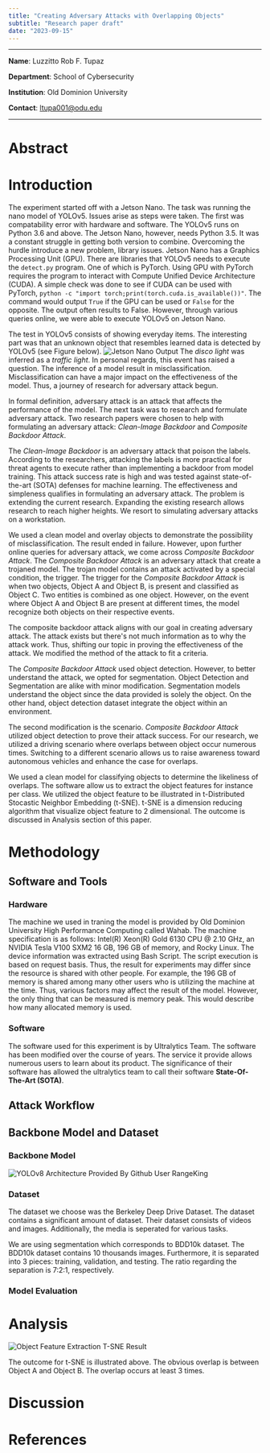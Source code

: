 ```yaml
---
title: "Creating Adversary Attacks with Overlapping Objects"
subtitle: "Research paper draft"
date: "2023-09-15"
---
```


---

**Name**: Luzzitto Rob F. Tupaz

**Department**: School of Cybersecurity

**Institution**: Old Dominion University

**Contact**: [ltupa001@odu.edu](mailto:ltupa001@odu.edu)

---

# Abstract

# Introduction
The experiment started off with a Jetson Nano. 
The task was running the nano model of YOLOv5.
Issues arise as steps were taken.
The first was compatability error with hardware and software.
The YOLOv5 runs on Python 3.6 and above.
The Jetson Nano, however, needs Python 3.5.
It was a constant struggle in getting both version to combine.
Overcoming the hurdle introduce a new problem, library issues.
Jetson Nano has a Graphics Processing Unit (GPU).
There are libraries that YOLOv5 needs to execute the `detect.py` program.
One of which is PyTorch.
Using GPU with PyTorch requires the program to interact with Compute Unified Device Architecture (CUDA).
A simple check was done to see if CUDA can be used with PyTorch, `python -c "import torch;print(torch.cuda.is_available())"`. The command would output `True` if the GPU can be used or `False` for the opposite. 
The output often results to False.
However, through various queries online, we were able to execute YOLOv5 on Jetson Nano.

The test in YOLOv5 consists of showing everyday items.
The interesting part was that an unknown object that resembles learned data is detected by YOLOv5 (see Figure below). 
![Jetson Nano Output](/images/first_output_jetson_nano.png)
The *disco light* was inferred as a *traffic light*. In personal regards, this event has raised a question. The inference of a model result in misclassification. Misclassification can have a major impact on the effectiveness of the model. Thus, a journey of research for adversary attack begun.

In formal definition, adversary attack is an attack that affects the performance of the model. 
The next task was to research and formulate adversary attack. 
Two research papers were chosen to help with formulating an adversary attack: *Clean-Image Backdoor* and *Composite Backdoor Attack*.

The *Clean-Image Backdoor* is an adversary attack that poison the labels. 
According to the researchers, attacking the labels is more practical for threat agents to execute rather than implementing a backdoor from model training.
This attack success rate is high and was tested against state-of-the-art (SOTA) defenses for machine learning.
The effectiveness and simpleness qualifies in formulating an adversary attack.
The problem is extending the current research.
Expanding the existing research allows research to reach higher heights.
We resort to simulating adversary attacks on a workstation.

We used a clean model and overlay objects to demonstrate the possibility of misclassification.
The result ended in failure.
However, upon further online queries for adversary attack, we come across *Composite Backdoor Attack*.
The *Composite Backdoor Attack* is an adversary attack that create a trojaned model.
The trojan model contains an attack activated by a special condition, the trigger.
The trigger for the *Composite Backdoor Attack* is when two objects, Object A and Object B, is present and classified as Object C.
Two entities is combined as one object.
However, on the event where Object A and Object B are present at different times, the model recognize both objects on their respective events.

The composite backdoor attack aligns with our goal in creating adversary attack.
The attack exists but there's not much information as to why the attack work.
Thus, shifting our topic in proving the effectiveness of the attack.
We modified the method of the attack to fit a criteria.

The *Composite Backdoor Attack* used object detection.
However, to better understand the attack, we opted for segmentation.
Object Detection and Segmentation are alike with minor modification.
Segmentation models understand the object since the data provided is solely the object.
On the other hand, object detection dataset integrate the object within an environment.

The second modification is the scenario.
*Composite Backdoor Attack* utilized object detection to prove their attack success.
For our research, we utilized a driving scenario where overlaps between object occur numerous times.
Switching to a different scenario allows us to raise awareness toward autonomous vehicles and enhance the case for overlaps.

We used a clean model for classifying objects to determine the likeliness of overlaps.
The software allow us to extract the object features for instance per class.
We utilized the object feature to be illustrated in t-Distributed Stocastic Neighbor Embedding (t-SNE).
t-SNE is a dimension reducing algorithm that visualize object feature to 2 dimensional. 
The outcome is discussed in Analysis section of this paper.

# Methodology
## Software and Tools
### Hardware
The machine we used in traning the model is provided by Old Dominion University High Performance Computing called Wahab. 
The machine specification is as follows: Intel(R) Xeon(R) Gold 6130 CPU @ 2.10 GHz, an NVIDIA Tesla V100 SXM2 16 GB, 196 GB of memory, and Rocky Linux. 
The device information was extracted using Bash Script. 
The script execution is based on request basis. 
Thus, the result for experiments may differ since the resource is shared with other people. 
For example, the 196 GB of memory is shared among many other users who is utilizing the machine at the time. 
Thus, various factors may affect the result of the model.
However, the only thing that can be measured is memory peak.
This would describe how many allocated memory is used.

### Software
The software used for this experiment is by Ultralytics Team.
The software has been modified over the course of years.
The service it provide allows numerous users to learn about its product.
The significance of their software has allowed the ultralytics team to call their software **State-Of-The-Art (SOTA)**.


## Attack Workflow

## Backbone Model and Dataset
### Backbone Model
![YOLOv8 Architecture Provided By Github User RangeKing](/images/yolo_architecture.jpg)


### Dataset
The dataset we choose was the Berkeley Deep Drive Dataset.
The dataset contains a significant amount of dataset.
Their dataset consists of videos and images.
Additionally, the media is seperated for various tasks.

We are using segmentation which corresponds to BDD10k dataset.
The BDD10k dataset contains 10 thousands images.
Furthermore, it is separated into 3 pieces: training, validation, and testing.
The ratio regarding the separation is 7:2:1, respectively.

### Model Evaluation

# Analysis
![Object Feature Extraction T-SNE Result](/images/improve_tsne.png)

The outcome for t-SNE is illustrated above.
The obvious overlap is between Object A and Object B.
The overlap occurs at least 3 times.

# Discussion

# References
